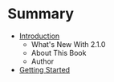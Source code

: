 # Summary

* [Introduction](README.md)
   * What's New With 2.1.0
   * About This Book
   * Author
* [Getting Started](getting_started.md)

